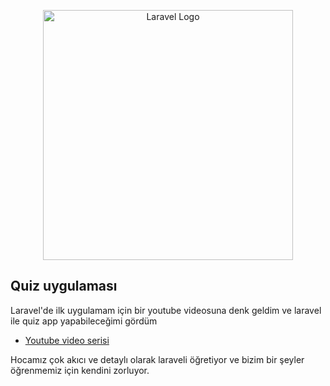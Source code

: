 <p align="center"><a href="https://laravel.com" target="_blank"><img src="https://raw.githubusercontent.com/laravel/art/master/logo-lockup/5%20SVG/2%20CMYK/1%20Full%20Color/laravel-logolockup-cmyk-red.svg" width="400" alt="Laravel Logo"></a></p>

## Quiz uygulaması

Laravel'de ilk uygulamam için bir youtube videosuna denk geldim ve laravel ile quiz app yapabileceğimi gördüm

- [Youtube video serisi](https://www.youtube.com/watch?v=8agLnrUSsnw&list=PLl4iwH7T84H9-TQty5cURnhgoiHDchAQ0&index=2&ab_channel=CodeigniterHocas%C4%B1)

Hocamız çok akıcı ve detaylı olarak laraveli öğretiyor ve bizim bir şeyler öğrenmemiz için kendini zorluyor.
